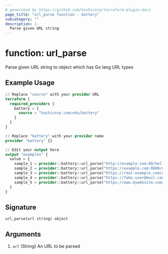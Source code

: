 ```yaml
---
# generated by https://github.com/hashicorp/terraform-plugin-docs
page_title: "url_parse function - battery"
subcategory: ""
description: |-
  Parse given URL string
---
```


# function: url_parse

Parse given URL string to object which has Go lang URL types

## Example Usage

```terraform
// Replace "source" with your provider URL
terraform {
  required_providers {
    battery = {
      source = "hashicorp.com/edu/battery"
    }
  }
}

// Replace "battery" with your provider name
provider "battery" {}

// Edit your output here
output "examples" {
  value = {
    sample_1 = provider::battery::url_parse("http://example.com:80/hello?name=john wick&age=27")
    sample_2 = provider::battery::url_parse("https://example.com:8000/user/1/edit")
    sample_3 = provider::battery::url_parse("https://real-example.com/user/1/edit")
    sample_4 = provider::battery::url_parse("https://fake_user@mail.com:secret12345@real-example.com/user/1/edit")
    sample_5 = provider::battery::url_parse("https://www.mywebsite.com/user/1/edit")
  }
}
```

## Signature

<!-- signature generated by tfplugindocs -->
```text
url_parse(url string) object
```

## Arguments

<!-- arguments generated by tfplugindocs -->
1. `url` (String) An URL to be parsed

